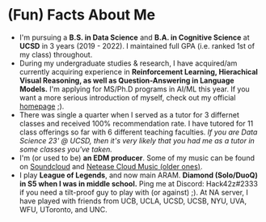 # (Fun) Facts About Me
* I'm pursuing a **B.S. in Data Science** and **B.A. in Cognitive Science** at **UCSD** in 3 years (2019 - 2022). I maintained full GPA (i.e. ranked 1st of my class) throughout.
* During my undergraduate studies & research, I have acquired/am currently acquiring experience in **Reinforcement Learning, Hierachical Visual Reasoning, as well as Question-Answering in Language Models.** I'm applying for MS/Ph.D programs in AI/ML this year. If you want a more serious introduction of myself, check out my official [homepage](https://ziruiw.net) ;).
* There was single a quarter when I served as a tutor for 3 differnet classes and received 100% recommendation rate. I have tutored for 11 class offerings so far with 6 different teaching faculties. *If you are Data Science 23' @ UCSD, then it's very likely that you had me as a tutor in some classes you've taken.*
* I'm (or used to be) **an EDM producer**. Some of my music can be found on [Soundcloud](https://soundcloud.com/zirui-wang-468568731) and [Netease Cloud Music (older ones)](https://music.163.com/#/user/home?id=79183168).
* I play **League of Legends**, and now main ARAM. **Diamond (Solo/DuoQ) in S5 when I was in middle school.** Ping me at Discord: Hack42z#2333 if you need a tilt-proof guy to play with (or against) ;). At NA server, I have played with friends from UCB, UCLA, UCSD, UCSB, NYU, UVA, WFU, UToronto, and UNC.
